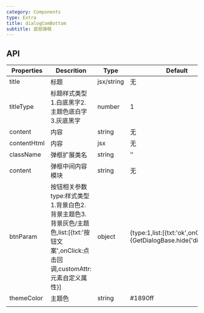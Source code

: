 ```yaml
---
category: Components
type: Extra
title: dialogComBottom
subtitle: 底部弹框
---
```



## API

| Properties  | Descrition                                                   | Type       | Default                                                      |
| ----------- | ------------------------------------------------------------ | ---------- | ------------------------------------------------------------ |
| title       | 标题                                                         | jsx/string | 无                                                           |
| titleType   | 标题样式类型 1.白底黑字2.主题色底白字3.灰底黑字              | number     | 1                                                            |
| content     | 内容                                                         | string     | 无                                                           |
| contentHtml | 内容                                                         | jsx        | 无                                                           |
| className   | 弹框扩展类名                                                 | string     | ‘’                                                           |
| content     | 弹框中间内容模块                                             | string     | 无                                                           |
| btnParam    | 按钮相关参数 type:样式类型1.背景白色2.背景主题色3.背景灰色/主题色,list:[{txt:'按钮文案',onClick:点击回调,customAttr:元素自定义属性}] | object     | {type:1,list:[{txt:'ok',onClick:()=>{GetDialogBase.hide('dialog')}}]} |
| themeColor  | 主题色                                                       | string     | #1890ff                                                      |
|             |                                                              |            |                                                              |



